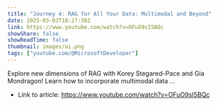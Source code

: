 ```yaml
---
title: "Journey 4: RAG for All Your Data: Multimodal and Beyond"
date: 2025-03-03T18:27:38Z
link: https://www.youtube.com/watch?v=OFuO9sI5BQc
showShare: false
showReadTime: false
thumbnail: images/ai.png
tags: ["youtube.com/@MicrosoftDeveloper"]
---
```

Explore new dimensions of RAG with Korey Stegared-Pace and Gia Mondragon! Learn how to incorporate multimodal data ...

- Link to article: https://www.youtube.com/watch?v=OFuO9sI5BQc